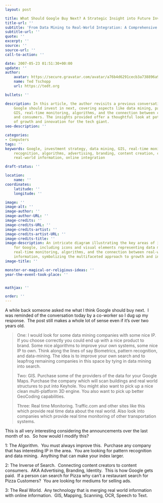 ```yaml
---
layout: post

title: What Should Google Buy Next? A Strategic Insight into Future Investments
title-url: ''
subtitle: 'From Data Mining to Real-World Integration: A Comprehensive Analysis'
subtitle-url: ''
quote: ''
excerpt: ''
source: ''
source-url: ''
call-to-action: ''

date: 2007-05-23 01:51:30+00:00
update: ''
author:
    avatar: https://secure.gravatar.com/avatar/a76b4d6291cecb3a738896a971bfb903?s=512&d=mp&r=g
    name: Ted Tschopp
    url: https://tedt.org

bullets: ''

description: In this article, the author revisits a previous conversation on what
    Google should invest in next, covering aspects like data mining, pattern recognition,
    GIS, real-time monitoring, algorithms, and the connection between content creators
    and consumers. The insights provided offer a thoughtful look at potential areas
    of growth and innovation for the tech giant.
seo-description: ''

categories:
- Computers
tags: ''
keywords: Google, investment strategy, data mining, GIS, real-time monitoring, pattern
    recognition, algorithms, advertising, branding, content creation, content consumption,
    real-world information, online integration

draft-status: ''

location:
    name: ''
coordinates:
    latitude: ''
    longitude: ''

image: ''
image-alt: ''
image-author: ''
image-author-URL: ''
image-credits: ''
image-credits-URL: ''
image-credits-artist: ''
image-credits-artist-URL: ''
image-credits-title: ''
image-description: An intricate diagram illustrating the key areas of investment suggested
    for Google, including icons and visual elements representing data mining, GIS,
    real-time monitoring, algorithms, and the connection between real-world and online
    information, symbolizing the multifaceted approach to growth and innovation.
image-title: ''

monster-or-magical-or-religious-ideas: ''
year-the-event-took-place: ''


mathjax: ''

order: ''
---
```

A while back someone asked me what I think Google should buy next.&#160; I was reminded of the conversation today by a co-worker so I dug up my response.&#160; The post still makes a whole lot of sense even if it’s over two years old.

> One: I would look for some data mining companies with some nice IP. If you choose correctly you could end up with a nice product to brand. Some nice algorithms to improve your own systems, some nice IP to own. Think along the lines of say Biometrics, pattern recognition, and data-mining. The idea is to improve your own search and to leapfrog remaining companies in this space by tying in data mining into search.
> 
> Two: GIS. Purchase some of the providers of the data for your Google Maps. Purchase the company which will scan buildings and real world structures to put into Keyhole. You might also want to pick up a nice clean multi-platform 3D engine. You also want to pick up better GeoCoding capabilities.
> 
> Three: Real time Monitoring. Traffic.com and other sites like this which provide real time data about the real world. Also look into companies which provide real time monitoring of other transportation systems.

This is all very interesting considering the announcements over the last month of so.&#160; So how would I modify this?

1: The Algorithm.&#160; You must always improve this.&#160; Purchase any company that has interesting IP in the area.&#160; You are looking for pattern recognition and data mining.&#160; Anything that can make your index larger.

2: The Inverse of Search.&#160; Connecting content creators to content consumers.&#160; AKA Advertising, Branding, Identity.&#160; This is how Google gets paid.&#160; If a person can search for Pizza why can’t a restaurant search for Pizza Customers?&#160; You are looking for mediums for selling ads.&#160;

3: The Real World.&#160; Any technology that is merging real world information with online information.&#160; GIS, Mapping, Scanning, OCR, Speech to Text.
